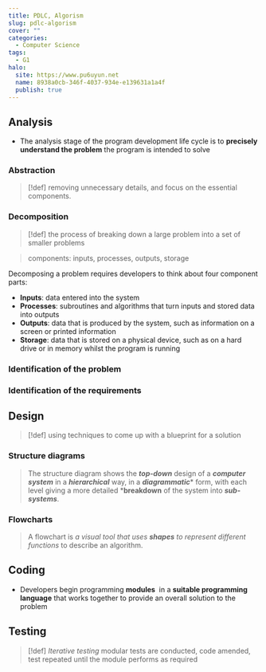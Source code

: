 ```yaml
---
title: PDLC, Algorism
slug: pdlc-algorism
cover: ""
categories:
  - Computer Science
tags:
  - G1
halo:
  site: https://www.pu6uyun.net
  name: 8938a0cb-346f-4037-934e-e139631a1a4f
  publish: true
---
```


## Analysis
- The analysis stage of the program development life cycle is to **precisely understand the problem** the program is intended to solve
### Abstraction
> [!def] removing unnecessary details, and focus on the essential components.
### Decomposition
> [!def] the process of breaking down a large problem into a set of smaller problems

> components: inputs, processes, outputs, storage

Decomposing a problem requires developers to think about four component parts:
- **Inputs**: data entered into the system
- **Processes**: subroutines and algorithms that turn inputs and stored data into outputs
- **Outputs**: data that is produced by the system, such as information on a screen or printed information
- **Storage**: data that is stored on a physical device, such as on a hard drive or in memory whilst the program is running
### Identification of the problem
### Identification of the requirements

## Design
> [!def]  using techniques to come up with a blueprint for a solution
### Structure diagrams
> The structure diagram shows the ***top-down*** design of a ***computer system*** in a ***hierarchical*** way, in a ***diagrammatic**** form, with each level giving a more detailed ***breakdown** of the system into ***sub-systems***.

### Flowcharts
> A flowchart is _a visual tool that uses **shapes** to represent different functions_ to describe an algorithm.
## Coding
- Developers begin programming **modules**  in a **suitable programming language** that works together to provide an overall solution to the problem
## Testing
> [!def] *Iterative testing*
> modular tests are conducted, code amended, test repeated until the module performs as required
